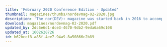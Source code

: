 ```yaml
---
title: 'February 2020 Conference Edition - Updated'
thumbnail: magazines/thumbs/nordevmag-02-2020.jpg
description: 'The nor(DEV): magazine was started back in 2016 to accompany our annual conference, nor(DEV):con. Our last edition was in Feb 2020, and we will now continue to deliver these articles to you, here, at norfolkdevelopers.com'
download: magazines/nordevmag-02-2020.pdf
updated_by: 2dc6e6d1-dce3-4670-9db2-9eda6a69c108
updated_at: 1602628726
id: b62bccf8-a85f-4ee7-94a9-8a50866c2b89
---
```

